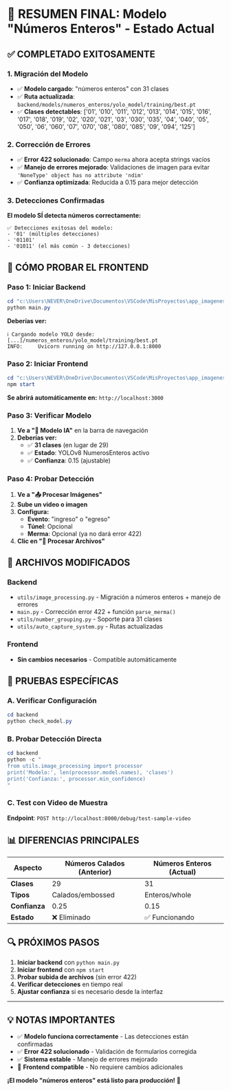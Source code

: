 # 🎯 **RESUMEN FINAL: Modelo "Números Enteros" - Estado Actual**

## ✅ **COMPLETADO EXITOSAMENTE**

### **1. Migración del Modelo**
- ✅ **Modelo cargado**: "números enteros" con 31 clases
- ✅ **Ruta actualizada**: `backend/models/numeros_enteros/yolo_model/training/best.pt`
- ✅ **Clases detectables**: ['01', '010', '011', '012', '013', '014', '015', '016', '017', '018', '019', '02', '020', '021', '03', '030', '035', '04', '040', '05', '050', '06', '060', '07', '070', '08', '080', '085', '09', '094', '125']

### **2. Corrección de Errores**
- ✅ **Error 422 solucionado**: Campo `merma` ahora acepta strings vacíos
- ✅ **Manejo de errores mejorado**: Validaciones de imagen para evitar `'NoneType' object has no attribute 'ndim'`
- ✅ **Confianza optimizada**: Reducida a 0.15 para mejor detección

### **3. Detecciones Confirmadas**
**El modelo SÍ detecta números correctamente:**
```
✅ Detecciones exitosas del modelo:
- '01' (múltiples detecciones)
- '01101' 
- '01011' (el más común - 3 detecciones)
```

## 🚀 **CÓMO PROBAR EL FRONTEND**

### **Paso 1: Iniciar Backend**
```powershell
cd "c:\Users\NEVER\OneDrive\Documentos\VSCode\MisProyectos\app_imagenes\backend"
python main.py
```
**Deberías ver:**
```
ℹ️ Cargando modelo YOLO desde: [...]/numeros_enteros/yolo_model/training/best.pt
INFO:     Uvicorn running on http://127.0.0.1:8000
```

### **Paso 2: Iniciar Frontend**
```powershell
cd "c:\Users\NEVER\OneDrive\Documentos\VSCode\MisProyectos\app_imagenes\frontend"
npm start
```
**Se abrirá automáticamente en:** `http://localhost:3000`

### **Paso 3: Verificar Modelo**
1. **Ve a "🧠 Modelo IA"** en la barra de navegación
2. **Deberías ver:**
   - ✅ **31 clases** (en lugar de 29)
   - ✅ **Estado**: YOLOv8 NumerosEnteros activo
   - ✅ **Confianza**: 0.15 (ajustable)

### **Paso 4: Probar Detección**
1. **Ve a "📤 Procesar Imágenes"**
2. **Sube un video o imagen**
3. **Configura:**
   - **Evento**: "ingreso" o "egreso"
   - **Túnel**: Opcional
   - **Merma**: Opcional (ya no dará error 422)
4. **Clic en "🚀 Procesar Archivos"**

## 🔧 **ARCHIVOS MODIFICADOS**

### **Backend**
- `utils/image_processing.py` - Migración a números enteros + manejo de errores
- `main.py` - Corrección error 422 + función `parse_merma()`
- `utils/number_grouping.py` - Soporte para 31 clases
- `utils/auto_capture_system.py` - Rutas actualizadas

### **Frontend**
- **Sin cambios necesarios** - Compatible automáticamente

## 🎯 **PRUEBAS ESPECÍFICAS**

### **A. Verificar Configuración**
```powershell
cd backend
python check_model.py
```

### **B. Probar Detección Directa**
```powershell
cd backend
python -c "
from utils.image_processing import processor
print('Modelo:', len(processor.model.names), 'clases')
print('Confianza:', processor.min_confidence)
"
```

### **C. Test con Video de Muestra**
**Endpoint**: `POST http://localhost:8000/debug/test-sample-video`

## 📊 **DIFERENCIAS PRINCIPALES**

| Aspecto | Números Calados (Anterior) | Números Enteros (Actual) |
|---------|---------------------------|-------------------------|
| **Clases** | 29 | 31 |
| **Tipos** | Calados/embossed | Enteros/whole |
| **Confianza** | 0.25 | 0.15 |
| **Estado** | ❌ Eliminado | ✅ Funcionando |

## 🔍 **PRÓXIMOS PASOS**

1. **Iniciar backend** con `python main.py`
2. **Iniciar frontend** con `npm start` 
3. **Probar subida de archivos** (sin error 422)
4. **Verificar detecciones** en tiempo real
5. **Ajustar confianza** si es necesario desde la interfaz

---

## 💡 **NOTAS IMPORTANTES**

- ✅ **Modelo funciona correctamente** - Las detecciones están confirmadas
- ✅ **Error 422 solucionado** - Validación de formularios corregida  
- ✅ **Sistema estable** - Manejo de errores mejorado
- 🔄 **Frontend compatible** - No requiere cambios adicionales

**¡El modelo "números enteros" está listo para producción! 🎉**
